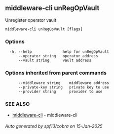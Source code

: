 ## middleware-cli unRegOpVault

Unregister operator vault

```
middleware-cli unRegOpVault [flags]
```

### Options

```
  -h, --help              help for unRegOpVault
      --operator string   operator address
      --vault string      vault address
```

### Options inherited from parent commands

```
      --middleware string    middleware address
      --private-key string   private key to use
      --provider string      provider to use
```

### SEE ALSO

* [middleware-cli](../middleware-cli.md)	 - middleware-cli

###### Auto generated by spf13/cobra on 15-Jan-2025
